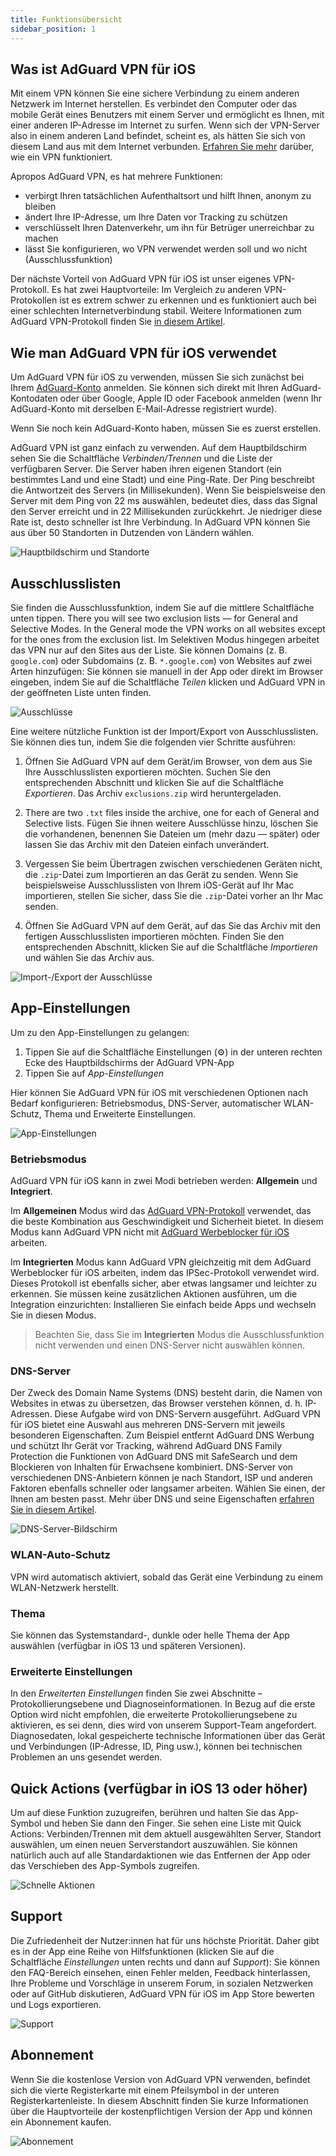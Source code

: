 ```yaml
---
title: Funktionsübersicht
sidebar_position: 1
---
```


## Was ist AdGuard VPN für iOS

Mit einem VPN können Sie eine sichere Verbindung zu einem anderen Netzwerk im Internet herstellen. Es verbindet den Computer oder das mobile Gerät eines Benutzers mit einem Server und ermöglicht es Ihnen, mit einer anderen IP-Adresse im Internet zu surfen. Wenn sich der VPN-Server also in einem anderen Land befindet, scheint es, als hätten Sie sich von diesem Land aus mit dem Internet verbunden. [Erfahren Sie mehr](/general/how-vpn-works.md) darüber, wie ein VPN  funktioniert.

Apropos AdGuard VPN, es hat mehrere Funktionen:
* verbirgt Ihren tatsächlichen Aufenthaltsort und hilft Ihnen, anonym zu bleiben
* ändert Ihre IP-Adresse, um Ihre Daten vor Tracking zu schützen
* verschlüsselt Ihren Datenverkehr, um ihn für Betrüger unerreichbar zu machen
* lässt Sie konfigurieren, wo VPN verwendet werden soll und wo nicht (Ausschlussfunktion)

Der nächste Vorteil von AdGuard VPN für iOS ist unser eigenes VPN-Protokoll. Es hat zwei Hauptvorteile: Im Vergleich zu anderen VPN-Protokollen ist es extrem schwer zu erkennen und es funktioniert auch bei einer schlechten Internetverbindung stabil. Weitere Informationen zum AdGuard VPN-Protokoll finden Sie [in diesem Artikel](../general/adguard-vpn-protocol.mdx).

## Wie man AdGuard VPN für iOS verwendet

Um AdGuard VPN für iOS zu verwenden, müssen Sie sich zunächst bei Ihrem [AdGuard-Konto](https://my.adguard.com/) anmelden. Sie können sich direkt mit Ihren AdGuard-Kontodaten oder über Google, Apple ID oder Facebook anmelden (wenn Ihr AdGuard-Konto mit derselben E-Mail-Adresse registriert wurde).

Wenn Sie noch kein AdGuard-Konto haben, müssen Sie es zuerst erstellen.

AdGuard VPN ist ganz einfach zu verwenden. Auf dem Hauptbildschirm sehen Sie die Schaltfläche *Verbinden/Trennen* und die Liste der verfügbaren Server. Die Server haben ihren eigenen Standort (ein bestimmtes Land und eine Stadt) und eine Ping-Rate. Der Ping beschreibt die Antwortzeit des Servers (in Millisekunden). Wenn Sie beispielsweise den Server mit dem Ping von 22 ms auswählen, bedeutet dies, dass das Signal den Server erreicht und in 22 Millisekunden zurückkehrt. Je niedriger diese Rate ist, desto schneller ist Ihre Verbindung. In AdGuard VPN können Sie aus über 50 Standorten in Dutzenden von Ländern wählen.

![Hauptbildschirm und Standorte](https://cdn.adguard.com/content/kb/vpn/ios/1.png?123)

## Ausschlusslisten

Sie finden die Ausschlussfunktion, indem Sie auf die mittlere Schaltfläche unten tippen. There you will see two exclusion lists — for General and Selective Modes. In the General mode the VPN works on all websites except for the ones from the exclusion list. Im Selektiven Modus hingegen arbeitet das VPN nur auf den Sites aus der Liste. Sie können Domains (z. B. `google.com`) oder Subdomains (z. B. `*.google.com`) von Websites auf zwei Arten hinzufügen: Sie können sie manuell in der App oder direkt im Browser eingeben, indem Sie auf die Schaltfläche *Teilen* klicken und AdGuard VPN in der geöffneten Liste unten finden.

![Ausschlüsse](https://cdn.adguard.com/content/kb/vpn/ios/2.png?123)

Eine weitere nützliche Funktion ist der Import/Export von Ausschlusslisten. Sie können dies tun, indem Sie die folgenden vier Schritte ausführen:

1. Öffnen Sie AdGuard VPN auf dem Gerät/im Browser, von dem aus Sie Ihre Ausschlusslisten exportieren möchten. Suchen Sie den entsprechenden Abschnitt und klicken Sie auf die Schaltfläche *Exportieren*. Das Archiv `exclusions.zip` wird heruntergeladen.

2. There are two `.txt` files inside the archive, one for each of General and Selective lists. Fügen Sie ihnen weitere Ausschlüsse hinzu, löschen Sie die vorhandenen, benennen Sie Dateien um (mehr dazu — später) oder lassen Sie das Archiv mit den Dateien einfach unverändert.

3. Vergessen Sie beim Übertragen zwischen verschiedenen Geräten nicht, die `.zip`-Datei zum Importieren an das Gerät zu senden. Wenn Sie beispielsweise Ausschlusslisten von Ihrem iOS-Gerät auf Ihr Mac importieren, stellen Sie sicher, dass Sie die `.zip`-Datei vorher an Ihr Mac senden.

4. Öffnen Sie AdGuard VPN auf dem Gerät, auf das Sie das Archiv mit den fertigen Ausschlusslisten importieren möchten. Finden Sie den entsprechenden Abschnitt, klicken Sie auf die Schaltfläche *Importieren* und wählen Sie das Archiv aus.

![Import-/Export der Ausschlüsse](https://cdn.adguard.com/content/kb/vpn/ios/import-export-exclusions.png)

## App-Einstellungen

Um zu den App-Einstellungen zu gelangen:

1. Tippen Sie auf die Schaltfläche Einstellungen (⚙) in der unteren rechten Ecke des Hauptbildschirms der AdGuard VPN-App
2. Tippen Sie auf *App-Einstellungen*

Hier können Sie AdGuard VPN für iOS mit verschiedenen Optionen nach Bedarf konfigurieren: Betriebsmodus, DNS-Server, automatischer WLAN-Schutz, Thema und Erweiterte Einstellungen.

![App-Einstellungen](https://cdn.adguard.com/content/kb/vpn/ios/app-settings.png)

### Betriebsmodus

AdGuard VPN für iOS kann in zwei Modi betrieben werden: **Allgemein** und **Integriert**.

Im **Allgemeinen** Modus wird das [AdGuard VPN-Protokoll](../general/adguard-vpn-protocol.mdx) verwendet, das die beste Kombination aus Geschwindigkeit und Sicherheit bietet. In diesem Modus kann AdGuard VPN nicht mit [AdGuard Werbeblocker für iOS](https://kb.adguard.com/en/ios) arbeiten.

Im **Integrierten** Modus kann AdGuard VPN gleichzeitig mit dem AdGuard Werbeblocker für iOS arbeiten, indem das IPSec-Protokoll verwendet wird. Dieses Protokoll ist ebenfalls sicher, aber etwas langsamer und leichter zu erkennen. Sie müssen keine zusätzlichen Aktionen ausführen, um die Integration einzurichten: Installieren Sie einfach beide Apps und wechseln Sie in diesen Modus.
> Beachten Sie, dass Sie im **Integrierten** Modus die Ausschlussfunktion nicht verwenden und einen DNS-Server nicht auswählen können.

### DNS-Server

Der Zweck des Domain Name Systems (DNS) besteht darin, die Namen von Websites in etwas zu übersetzen, das Browser verstehen können, d. h. IP-Adressen. Diese Aufgabe wird von DNS-Servern ausgeführt. AdGuard VPN für iOS bietet eine Auswahl aus mehreren DNS-Servern mit jeweils besonderen Eigenschaften. Zum Beispiel entfernt AdGuard DNS Werbung und schützt Ihr Gerät vor Tracking, während AdGuard DNS Family Protection die Funktionen von AdGuard DNS mit SafeSearch und dem Blockieren von Inhalten für Erwachsene kombiniert. DNS-Server von verschiedenen DNS-Anbietern können je nach Standort, ISP und anderen Faktoren ebenfalls schneller oder langsamer arbeiten. Wählen Sie einen, der Ihnen am besten passt. Mehr über DNS und seine Eigenschaften [erfahren Sie in diesem Artikel](https://kb.adguard.com/en/general/dns-filtering#what-is-dns).

![DNS-Server-Bildschirm](https://cdn.adguard.com/content/kb/vpn/ios/dns-server.png)

### WLAN-Auto-Schutz

VPN wird automatisch aktiviert, sobald das Gerät eine Verbindung zu einem WLAN-Netzwerk herstellt.

### Thema

Sie können das Systemstandard-, dunkle oder helle Thema der App auswählen (verfügbar in iOS 13 und späteren Versionen).

### Erweiterte Einstellungen

In den *Erweiterten Einstellungen* finden Sie zwei Abschnitte – Protokollierungsebene und Diagnoseinformationen. In Bezug auf die erste Option wird nicht empfohlen, die erweiterte Protokollierungsebene zu aktivieren, es sei denn, dies wird von unserem Support-Team angefordert. Diagnosedaten, lokal gespeicherte technische Informationen über das Gerät und Verbindungen (IP-Adresse, ID, Ping usw.), können bei technischen Problemen an uns gesendet werden.

## Quick Actions (verfügbar in iOS 13 oder höher)

Um auf diese Funktion zuzugreifen, berühren und halten Sie das App-Symbol und heben Sie dann den Finger. Sie sehen eine Liste mit Quick Actions: Verbinden/Trennen mit dem aktuell ausgewählten Server, Standort auswählen, um einen neuen Serverstandort auszuwählen. Sie können natürlich auch auf alle Standardaktionen wie das Entfernen der App oder das Verschieben des App-Symbols zugreifen.

![Schnelle Aktionen](https://cdn.adguard.com/content/kb/vpn/ios/quick-actions.png)


## Support

Die Zufriedenheit der Nutzer:innen hat für uns höchste Priorität. Daher gibt es in der App eine Reihe von Hilfsfunktionen (klicken Sie auf die Schaltfläche *Einstellungen* unten rechts und dann auf *Support*): Sie können den FAQ-Bereich einsehen, einen Fehler melden, Feedback hinterlassen, Ihre Probleme und Vorschläge in unserem Forum, in sozialen Netzwerken oder auf GitHub diskutieren, AdGuard VPN für iOS im App Store bewerten und Logs exportieren.

![Support](https://cdn.adguard.com/content/kb/vpn/ios/support.png)

## Abonnement

Wenn Sie die kostenlose Version von AdGuard VPN verwenden, befindet sich die vierte Registerkarte mit einem Pfeilsymbol in der unteren Registerkartenleiste. In diesem Abschnitt finden Sie kurze Informationen über die Hauptvorteile der kostenpflichtigen Version der App und können ein Abonnement kaufen.

![Abonnement](https://cdn.adguard.com/content/kb/vpn/ios/subscription_en.png?123)
